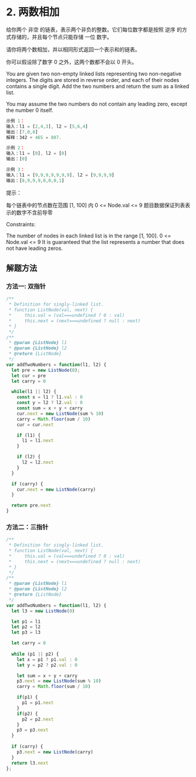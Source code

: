 # 2. 两数相加

给你两个 非空 的链表，表示两个非负的整数。它们每位数字都是按照 逆序 的方式存储的，并且每个节点只能存储 一位 数字。

请你将两个数相加，并以相同形式返回一个表示和的链表。

你可以假设除了数字 0 之外，这两个数都不会以 0 开头。

You are given two non-empty linked lists representing two non-negative integers. The digits are stored in reverse order, and each of their nodes contains a single digit. Add the two numbers and return the sum as a linked list.

You may assume the two numbers do not contain any leading zero, except the number 0 itself.

```js
示例 1：
输入：l1 = [2,4,3], l2 = [5,6,4]
输出：[7,0,8]
解释：342 + 465 = 807.

示例 2：
输入：l1 = [0], l2 = [0]
输出：[0]

示例 3：
输入：l1 = [9,9,9,9,9,9,9], l2 = [9,9,9,9]
输出：[8,9,9,9,0,0,0,1]
```

提示：

每个链表中的节点数在范围 [1, 100] 内
0 <= Node.val <= 9
题目数据保证列表表示的数字不含前导零

Constraints:

The number of nodes in each linked list is in the range [1, 100].
0 <= Node.val <= 9
It is guaranteed that the list represents a number that does not have leading zeros.

## 解题方法

### 方法一: 双指针

```js
/**
 * Definition for singly-linked list.
 * function ListNode(val, next) {
 *     this.val = (val===undefined ? 0 : val)
 *     this.next = (next===undefined ? null : next)
 * }
 */
/**
 * @param {ListNode} l1
 * @param {ListNode} l2
 * @return {ListNode}
 */
var addTwoNumbers = function(l1, l2) {
  let pre = new ListNode(0);
  let cur = pre
  let carry = 0

  while(l1 || l2) {
    const x = l1 ? l1.val : 0
    const y = l2 ? l2.val : 0
    const sum = x + y + carry
    cur.next = new ListNode(sum % 10)
    carry = Math.floor(sum / 10)
    cur = cur.next

    if (l1) {
      l1 = l1.next
    }

    if (l2) {
      l2 = l2.next
    }
  }

  if (carry) {
    cur.next = new ListNode(carry)
  }

  return pre.next
}
```

### 方法二：三指针

```js
/**
 * Definition for singly-linked list.
 * function ListNode(val, next) {
 *     this.val = (val===undefined ? 0 : val)
 *     this.next = (next===undefined ? null : next)
 * }
 */
/**
 * @param {ListNode} l1
 * @param {ListNode} l2
 * @return {ListNode}
 */
var addTwoNumbers = function(l1, l2) {
  let l3 = new ListNode(0)

  let p1 = l1
  let p2 = l2
  let p3 = l3

  let carry = 0
  
  while (p1 || p2) {
    let x = p1 ? p1.val : 0
    let y = p2 ? p2.val : 0

    let sum = x + y + carry
    p3.next = new ListNode(sum % 10)
    carry = Math.floor(sum / 10)

    if(p1) {
      p1 = p1.next
    }
    if(p2) {
      p2 = p2.next
    }
    p3 = p3.next
  }
  
  if (carry) {
    p3.next = new ListNode(carry)
  }
  return l3.next
};
```
